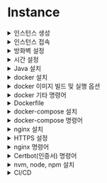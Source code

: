 # Instance

<details>
    <summary>인스턴스 생성</summary>

1. [리소스 실행] VM 인스턴스 생성 클릭
![Alt text](image/1.png)

<br/>

2. [이미지 및 구성] 이미지 변경 클릭
![Alt text](image/2.png)

<br/>

3. [이미지 선택] 서버 운영체제 고른 후 이미지 선택
![Alt text](image/3.png)

<br/>

4. [SSH키 추가] 서버에 접속할때 사용하기 위한 키 다운로드 (다시 발급받을 수 없으므로 파일을 관리해야함.)
![Alt text](image/4.png)

<br/>

5. [생성] 인스턴스 생성
![Alt text](image/5.png)

<br/>

6. [인스턴스] 기다리면 초록색으로 변경되고 구성이 완료됨.
![Alt text](image/6.png)

</details>

<details>
    <summary>인스턴스 접속</summary>

1. [모바엑스텀 설치](https://mobaxterm.mobatek.net/)
2. [세션] 새로운 세션 만들기 위해 세션 클릭
![Alt text](image2/1.png)

<br/>

3. [SSH] Remote host : 인스턴스 공용 IPv4 주소를 넣어주고, 인스턴스 생성하며 발급 받은 키 파일을 등록.
![Alt text](image2/2.png)

<br/>

4. [접속] 기본 로그인은 ubuntu. 
![Alt text](image2/3.png)

</details>

<details>
    <summary>방화벽 설정</summary>

1. 먼저 ubuntu에서 업데이트를 해줌.
    ```ubuntu
    sudo apt update
    ```

<br/>

2. ubuntu에서 특정 포트 방화벽 해제
    ```ubuntu
    ## firewall을 이용한 포트 열기
    # firewall 설치
    sudo apt install firewalld

    # 특정 포트 열기 규칙 추가
    sudo firewall-cmd --permanent --zone=public --add-port=80/tcp

    # 추가한 규칙 적용 하는 초기화
    sudo firewall-cmd --reload


    ## iptables를 이용한 포트 열기
    # 특정 포트 규칙 추가
    sudo iptables -I INPUT -p tcp -m tcp --dport 8080 -j ACCEPT

    # 특정 포트 규칙 삭제
    sudo iptables -D INPUT -p tcp -m tcp --dport 8080 -j ACCEPT

    # 특정 IP로만 특정 포트 규칙 추가
    sudo iptables -I INPUT -p tcp -s 123.123.123.123 --dport 8009 -j ACCEPT

    # 위의 규칙 삭제
    iptables -D INPUT -p tcp -s 123.123.123.123 --dport 8009 -j ACCEPT

    # 변경 사항 저장
    sudo netfilter-persistent save

    # 추가한 규칙 초기화
    sudo iptables -F

    ```

<br/>

3. 서브넷 방화벽 해제를 위해 서브넷 접속
![Alt text](image3/1.png)

<br/>

4. 보안 목록 선택
![Alt text](image3/2.png)

<br/>

4. 신규 규칙 추가
![Alt text](image3/3.png)

<br/>

5. 서버간 라우팅 허용 규칙 추가
![Alt text](image3/4.png)

</details>

<details>
    <summary>시간 설정</summary>

```ubuntu
sudo timedatectl set-timezone Asia/Seoul
```
</details>

<details>
    <summary>Java 설치</summary>

```ubuntu
# 운영체제에 기본으로 있는 jdk 설치, 또는 원하는 버전 설치 #
sudo apt install default-jdk
sudo apt-get install openjdk-11-jdk

# 설치 확인 #
java -version
javac -version

# 환경 변수 설정 #
sudo vim /etc/profile

# 맨 아래에 추가
...
export JAVA_HOME=/usr/lib/jvm/java-11-openjdk-amd64      // 본인의 자바 설치 경로
export PATH=$JAVA_HOME/bin:$PATH
export CLASSPATH=$CLASSPATH:$JAVA_HOME/jre/lib/ext:$JAVA_HOME/lib/tools.jar
...

#확인
source /etc/profile
echo $JAVA_HOME
```

</details>

<details>
    <summary>docker 설치</summary>

```ubuntu
# 필요한 패키지 설치
sudo apt-get install apt-transport-https ca-certificates curl gnupg-agent software-properties-common

# Docker 공식 GPG키 추가
curl -fsSL https://download.docker.com/linux/ubuntu/gpg | sudo apt-key add -

# Docker 공식 api 저장소 추가
sudo add-apt-repository "deb [arch=amd64] https://download.docker.com/linux/ubuntu $(lsb_release -cs) stable"

# Docker 설치
sudo apt-get install docker-ce docker-ce-cli containerd.io

# 도커 실행상태 확인
sudo systemctl status docker

# docker 실행
sudo service docker start

# 파일의 권한을 666으로 변경하여 그룹 내 다른 사용자도 접근 가능하게 변경
sudo chmod 666 /var/run/docker.sock

# ubuntu 유저를 docker 그룹에 추가 후 재시작
sudo usermod -aG docker $USER
sudo service docker restart

# 버전 확인 
docker --version

# 현재 실행중인 도커 확인
docker ps

# Docker 삭제-1
sudo snap remove docker

# Docker 삭제-2
sudo apt-get purge -y docker-engine docker docker.io docker-ce
sudo apt-get autoremove -y --purge docker-engine docker docker.io docker-ce
sudo rm -rf /var/lib/docker /etc/docker
sudo rm /etc/apparmor.d/docker
sudo groupdel docker
sudo rm -rf /var/run/docker.sock
```
</details>

<details>
    <summary>docker 이미지 빌드 및 실행 옵션</summary>

<br/>

```ubuntu
docker build -t portfolio:1.0 /home/ubuntu/about-me/
```

- `-t`: 태그를 뜻하며 이미지이름:태그 이다.

- `경로`: 이미지로 만들 Dockerfile이 있는 경로

<br/>

```ubuntu
docker run -m 512m --name jenkins-docker -d -p 8000:8080 -p 8888:50000 -v /home/jenkins:/var/jenkins_home -u root jenkins/jenkins:lts
```

- `-m`: docker에 할당할 최대 메모리를 설정한다.

- `--name`: 실행될 컨테이너의 이름을 jenkins-docker으로 설정한다.

- `d`: detached mode, 백그라운드에서 컨테이너가 실행되게 한다.

- `p`: 서버의 9090포트와 컨테이너 내부 8080포트를 연결한다.

- `v`: 서버의 `/home/jenkins`경로와 컨테이너 내부 `/var/jenkins_home`경로를 마운트한다.  이것을 하는 이유는, Jenkins 설치 시 ssh 키값 생성, 저장소 참조 등을 용이하게 하기 위함입니다.


- `u`: 실행할 사용자를 root으로 설정한다.

- 포트는 ec2 인스턴스의 8000, 8888번 포트를 도커 컨테이너의 8080, 50000번 포트에 대응시킨다.



</details>

<details>
    <summary>docker 기타 명령어</summary>

1. [주요 명령어](https://captcha.tistory.com/49)
2. [도커 삭제 명령어](https://www.lainyzine.com/ko/article/docker-rm-removing-docker-containers/)

</details>

<details>
    <summary>Dockerfile</summary>

- docker image를 만들기 위한 파일임.
- 확장자 명은 따로 없으며 Dockerfile 이라는 이름을 가짐.
```Dockerfile
# 해당 Dockerfile은 front 배포 시 사용한 예시

FROM node:14.21.3 as build-stage
WORKDIR /app
COPY package*.json ./
RUN npm install 
COPY . .
RUN npm run build

FROM nginx:stable-alpine as production-stage
COPY --from=build-stage /app/dist /usr/share/nginx/html
EXPOSE 80
CMD ["nginx", "-g", "daemon off;"]
```


</details>

<details>
    <summary>docker-compose 설치</summary>

```ubuntu
#설치
sudo curl -L https://github.com/docker/compose/releases/download/1.26.2/docker-compose-$(uname -s)-$(uname -m) -o /usr/local/bin/docker-compose

#권환
sudo chmod +x /usr/local/bin/docker-compose

#버전확인
docker-compose --version
```

</details>

<details>
    <summary>docker-compose 명령어</summary>

1. [주요 명령어](https://kimjingo.tistory.com/108)
2. [간단 문법](https://darrengwon.tistory.com/793)

</details>


<details>
    <summary>nginx 설치</summary>

```ubuntu
# 설치
sudo apt install nginx

# 실행
sudo systemctl start nginx

# 상태 보기
sudo systemctl status nginx

# 연결 상태를 보기 위한 툴 설치
sudo apt install net-tools
netstat - lntp

# 제거
sudo apt remove nginx
sudo apt purge nginx

# docker로 설치하기
docker pull nginx

# docker로 실행하기
docker run -i -d --name 도커별칭 -p 클라우드포트번호:도커포트번호 -v 공유하려는 클라우드 폴더 경로:공유받으려는 도커의 폴더 경로
```
</details>

<details>
    <summary>HTTPS 설정</summary>

```ubuntu

# https 설정을 위한 툴 설치
sudo apt-get install letsencrypt -y

# nginx 중단
sudo service nginx stop

# certbot 발급을 위한 80, 443 방화벽 열기
# certbot 이메일 입력, 인증서 발급 동의, 이메일 수신은 미동의
sudo certbot certonly --standalone -d 도메인(example.com)

# https 파일 설정
sudo vim /etc/nginx/sites-available/default

...
# 기본
server {
    if ($host = 도메인) {
        return 301 https://$host$request_uri;
    } # managed by Certbot

    listen 80 default_server;
    listen [::]:80 default_server;

    server_name 도메인;
    return 404;
}

server {
    index index.html index.htm index.nginx-debian.html;
    server_name 도메인; # managed by Certbot

    location / {
        try_files $uri $uri/ @router;
    }

    location @router{
        rewrite ^(.+)$ /index.html last;
    }

    ssl_certificate /etc/letsencrypt/live/도메인/fullchain.pem; # managed by Certbot
    ssl_certificate_key /etc/letsencrypt/live/도메인/privkey.pem; # managed by Certbot
    listen 443 ssl; # managed by Certbot
}

## Nginx front 배포 예시
server {
    if ($host = about-ljk.store) {
        return 301 https://$host$request_uri;
    } # managed by Certbot

    listen 80 default_server;
    listen [::]:80 default_server;

    server_name about-ljk.store;
    return 404;
}

server {
    root /home/ubuntu/about-me/dist/;
    index index.html index.htm index.nginx-debian.html;
    server_name about-ljk.store; # managed by Certbot

    location / {
        root /home/ubuntu/about-me/dist/;
        try_files $uri $uri/ @router;
    }

    location @router{
        rewrite ^(.+)$ /index.html last;
    }

    ssl_certificate /etc/letsencrypt/live/about-ljk.store/fullchain.pem; # managed by Certbot
    ssl_certificate_key /etc/letsencrypt/live/about-ljk.store/privkey.pem; # managed by Certbot
    listen 443 ssl; # managed by Certbot

}


## 이 밑에는 nginx를 API-gateway 기능도 활용한 방식
# 80포트 접근 시 443 포트로 리다이렉트
server {
    if ($host = beanzido.com) {
        return 301 https://$host$request_uri;
    } # managed by Certbot

    listen 80 ;
    listen [::]:80 ;
    server_name beanzido.com;
    return 404; # managed by Certbot
}

# domain을 두개 연결해서 사용하고 싶다면 똑같은걸 만들기만 하면 된다.
server {
    if ($host = k7a206.p.ssafy.io) {
        return 301 https://$host$request_uri;
    } # managed by Certbot

    listen 80 ;
    listen [::]:80 ;
    server_name k7a206.p.ssafy.io;
    return 404; # managed by Certbot
}

server {
  index index.html index.htm index.nginx-debian.html;
  server_name beanzido.com; # managed by Certbot
  root /home/ubuntu/compose/jenkins/workspace/release/frontend/build/;
  location / {
    root /home/ubuntu/compose/jenkins/workspace/release/frontend/build/;
    try_files $uri $uri/ @router;
 	}
  location /chat-server{
    proxy_pass http://13.125.39.100:8091;
    proxy_http_version 1.1;
    proxy_set_header Upgrade $http_upgrade;
    proxy_set_header Connection "Upgrade";
    proxy_set_header Host $host;
    proxy_set_header X-Forwarded-For $remote_addr;
    proxy_set_header X-Forwarded-Proto $scheme;		
 	}
  location /keyword-server{
    proxy_pass http://13.125.39.100:8092;
  }
 	location @router{
       	    rewrite ^(.+)$ /index.html last;
 	}
    
 	ssl_certificate /etc/letsencrypt/live/beanzido.com/fullchain.pem; # managed by Certbot
 	ssl_certificate_key /etc/letsencrypt/live/beanzido.com/privkey.pem; # managed by Certbot
  listen 443 ssl; # managed by Certbot
    
}

server {
  index index.html index.htm index.nginx-debian.html;
  server_name k7a206.p.ssafy.io; # managed by Certbot
  root /home/ubuntu/compose/jenkins/workspace/front/frontend/build/;
  location / {
    root /home/ubuntu/compose/jenkins/workspace/front/frontend/build/;
    try_files $uri $uri/ @router;
 	}
  location /chat-server{
    proxy_pass http://13.125.39.100:8061;
    proxy_http_version 1.1;
    proxy_set_header Upgrade $http_upgrade;
    proxy_set_header Connection "Upgrade";
    proxy_set_header Host $host;
    proxy_set_header X-Forwarded-For $remote_addr;
    proxy_set_header X-Forwarded-Proto $scheme;		
 	}
  location /keyword-server{
    proxy_pass http://13.125.39.100:8062;
  }
 	location @router{
       	    rewrite ^(.+)$ /index.html last;
 	}
    
 	ssl_certificate /etc/letsencrypt/live/k7a206.p.ssafy.io/fullchain.pem; # managed by Certbot
 	ssl_certificate_key /etc/letsencrypt/live/k7a206.p.ssafy.io/privkey.pem; # managed by Certbot
  listen 443 ssl; # managed by Certbot
    
    
}
...



# nginx 제대로 실행 되는지 테스트 확인  
sudo nginx -t

# nginx 재시작
sudo service nginx restart

# ubuntu일 때, 도메인 접속 시 500 에러가 난다면 해당 파일 열어서 맨 윗줄의 user 변경
sudo vim /etc/nginx/nginx.conf
'''
user ubuntu; 
'''

```

</details>

<details>
    <summary>nginx 명령어</summary>

```ubuntu
# nginx 실행
service nginx start
sudo service nginx start
sudo systemctl start nginx

# nginx 재실행
service nginx restart
sudo service nginx restart
sudo systemctl restart nginx

# nginx 중단
service nginx stop
sudo service nginx stop
sudo systemctl stop nginx

# nginx 상태 보기
service nginx status
sudo service nginx status
ps -ef | grep nginx

```

</details>

<details>
    <summary>Certbot(인증서) 명령어</summary>

```ubuntu
# 인증서 해지 명령어
sudo certbot revoke --cert-name www.domain.com

# 인증서 삭제 명령어
sudo certbot delete --cert-name www.domain.com

# 인증서 발급 명령어 (서버 소유주 인증 방식)
sudo certbot --nginx -d www.domain.com

# 인증서 발급 명령어 (nginx 웹서버 인증 방식)
sudo certbot certonly --standalone -d www.domain.com

# 인증서 발급 명령어 (도메인 소유주 방식)
sudo certbot certonly --manual --preferred-challenges dns-01 --server https://acme-v02.api.letsencrypt.org/directory -d "*.domain.com"

# 인증서 갱신 명령어
sudo certbot renew

# nginx로 받은 인증서 갱신 명령어
sudo nginx -s stop
sudo certbot renew
sudo nginx

# 만료 이메일 업데이트 (1년마다 갱싱해야함)
certbot update_account --email yourname+1@example.com
```

</details>

<details>
    <summary>nvm, node, npm 설치</summary>

```ubuntu
# curl 설치 (기본으로 설치되어있음)
sudo apt install build-essential curl


# nvm 설치
$ curl -o- https://raw.githubusercontent.com/nvm-sh/nvm/v0.36.0/install.sh | bash

# nvm 설정 리로드 (설정 파일은 여러가지 일 수 있으니 있는 파일은 다해주면 됨)(~/.bash_profile, ~/.zshrc, ~/.profile, ~/.bashrc )
source ~/.bashrc


# node 설치 (sudo는 사용하지 말것. 나중에 권한 문제 발생함.)
nvm install node

# node 특정 버전 설치
nvm install x.x.x

# node 버전 전환
nvm use x.x.x


# npm 설치 (node 설치 시 자동 설치 됨)
sudo apt install npm


# nvm 삭제
rm -rf ./nvm

# node 특정 버전삭제
nvm uninstall x.x.x

# npm 삭제
sudo apt remove npm

# npm 설정 파일까지 삭제
sudo apt purge npm



#### nvm 없이 node, npm 설치 하기 (8.x는 node 버전)
curl -sL https://deb.nodesource.com/setup_8.x | sudo -E bash -
sudo apt-get install -y nodejs
```

</details>

<details>
    <summary>CI/CD</summary>

- <details>
    <summary>github action</summary>

    1. github 프로젝트 세팅
    ![Alt text](image4/image.png)

    2. action에 들어가서 기본 파일 선택 (프로젝트랑 비슷한 것 고르면 됨. 아무거나 하고 수정해도 됨)
    ![Alt text](image4/image-1.png)

    3. 선택한 파일 안의 코드를 다음과 같이 수정
    ![Alt text](image4/image-2.png)
        - name: 파일 설명이라 보면 됨.
        - on: yml을 실행하는 시점, 실행 경로 등 기본 세팅을 설정함.
            - branches: 어떤 브랜치에 적용할 것인지 선택(다중 가능).
            - paths: test/** -> 해당 경로에 있는 모든 파일을 대상으로 하나라도 변경 된다면 yml 실행.
        - jobs: 어떤 작업을 할지 정하는 단계.
            - build: 빌드를 할때의 설정.
                - runs-on: 뭐로 할지 정하는 것.
                - defaults: build 안의 작업에 전역으로 세팅. 
                - steps: 실제 작업을 작성하는 단계.
                    - name: 별칭
                      uses: 다른 사람이 만들어 놓은 것을 사용
                      run: 명령어

    <br/>                
    
    4. yml의 소스에 맞춰 레파지토리에 변화가 생기면 action 실행 됨.
    ![Alt text](image4/image-3.png)

    5. 인스턴스 서버에 git 설치 및 github clone.
        ```
        # git 설치 및 확인
        sudo apt install git
        git --version

        # git 구성 및 확인
        git config --global user.name "Your Name"
        git config --global user.email "youremail@yourdomain.com"
        git config --list

        # 원하는 경로에서 git clone할 폴더 생성 및 clone. 
        cd /usr
        sudo mkdir github
        cd github
        sudo git clone repository주소
        ```
    <br/>

    6. repository > settings > Secrets and variables > Actions > new repository secret 을 통해 yml에서 사용할 변수 등록.
    ![Alt text](image4/image-5.png)
        - 해당 변수에 들어갈 값들은 7번 참조.
        
    <br/>

    7. 배포를 위해 oracle cloud에 접속해야함. appleboy/ssh-action@master 라이브러리를 이용하여 ssh 접속.
    ![Alt text](image4/image-4.png)
        - host: oracle cloud ip
        - username: 오라클 클라우드 홈페이지 인스턴스 정보에 들어가면 사용자 이름이 있음.
        - key: 인스턴스 생성할 때 만든 key 파일을 메모장으로 열면 값이 나옴. 전체 복사해야함. (맨위, 맨아래 ---- 부분도 복사 다해야함)  
        - port: 인스턴스 접속 포트 (기본 22)
        - script : 인스턴스 접속한 뒤 실행할 명령어. 

        
     

</details>

</details>
